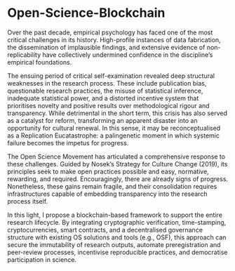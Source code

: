 # Open-Science-Blockchain

Over the past decade, empirical psychology has faced one of the most critical challenges in its history. High-profile instances of data fabrication, the dissemination of implausible findings, and extensive evidence of non-replicability have collectively undermined confidence in the discipline’s empirical foundations.

The ensuing period of critical self-examination revealed deep structural weaknesses in the research process. These include publication bias, questionable research practices, the misuse of statistical inference, inadequate statistical power, and a distorted incentive system that prioritises novelty and positive results over methodological rigour and transparency. While detrimental in the short term, this crisis has also served as a catalyst for reform, transforming an apparent disaster into an opportunity for cultural renewal. In this sense, it may be reconceptualised as a Replication Eucatastrophe: a palingenetic moment in which systemic failure becomes the impetus for progress.

The Open Science Movement has articulated a comprehensive response to these challenges. Guided by Nosek’s Strategy for Culture Change (2019), its principles seek to make open practices possible and easy, normative, rewarding, and required. Encouragingly, there are already signs of progress. Nonetheless, these gains remain fragile, and their consolidation requires infrastructures capable of embedding transparency into the research process itself.

In this light, I propose a blockchain-based framework to support the entire research lifecycle. By integrating cryptographic verification, time-stamping, cryptocurrencies, smart contracts, and a decentralised governance structure with existing OS solutions and tools (e.g., OSF), this approach can secure the immutability of research outputs, automate preregistration and peer-review processes, incentivise reproducible practices, and democratise participation in science.
